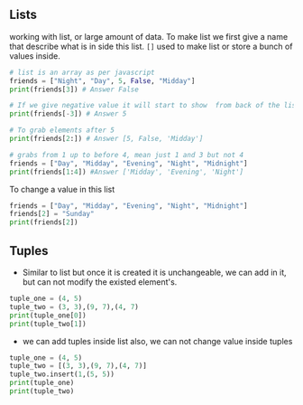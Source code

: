 ## Lists
working with list, or large amount of data. To make list we first give a name that describe what is in side this list.
`[]` used to make list or store a bunch of values inside.
```python
# list is an array as per javascript
friends = ["Night", "Day", 5, False, "Midday"]
print(friends[3]) # Answer False

# If we give negative value it will start to show  from back of the list.
print(friends[-3]) # Answer 5

# To grab elements after 5
print(friends[2:]) # Answer [5, False, 'Midday']
```
```python
# grabs from 1 up to before 4, mean just 1 and 3 but not 4
friends = ["Day", "Midday", "Evening", "Night", "Midnight"]
print(friends[1:4]) #Answer ['Midday', 'Evening', 'Night']

```
To change a value in this list
```python
friends = ["Day", "Midday", "Evening", "Night", "Midnight"]
friends[2] = "Sunday"
print(friends[2])
```
## Tuples

- Similar to list but once it is created it is unchangeable, we can add in it, but can not modify the existed element's.
```python
tuple_one = (4, 5)
tuple_two = (3, 3),(9, 7),(4, 7)
print(tuple_one[0])
print(tuple_two[1])
```
- we can add tuples inside list also, we can not change value inside tuples
```python
tuple_one = (4, 5)
tuple_two = [(3, 3),(9, 7),(4, 7)]
tuple_two.insert(1,(5, 5))
print(tuple_one)
print(tuple_two)
```